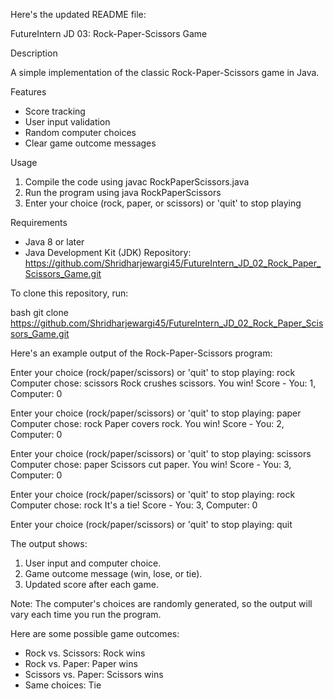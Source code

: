 Here's the updated README file:


FutureIntern JD 03: Rock-Paper-Scissors Game


Description


A simple implementation of the classic Rock-Paper-Scissors game in Java.


Features


- Score tracking
- User input validation
- Random computer choices
- Clear game outcome messages


Usage


1. Compile the code using javac RockPaperScissors.java
2. Run the program using java RockPaperScissors
3. Enter your choice (rock, paper, or scissors) or 'quit' to stop playing


Requirements


- Java 8 or later
- Java Development Kit (JDK)
Repository: https://github.com/Shridharjewargi45/FutureIntern_JD_02_Rock_Paper_Scissors_Game.git


To clone this repository, run:



bash
git clone https://github.com/Shridharjewargi45/FutureIntern_JD_02_Rock_Paper_Scissors_Game.git



Here's an example output of the Rock-Paper-Scissors program:



Enter your choice (rock/paper/scissors) or 'quit' to stop playing:
rock
Computer chose: scissors
Rock crushes scissors. You win!
Score - You: 1, Computer: 0

Enter your choice (rock/paper/scissors) or 'quit' to stop playing:
paper
Computer chose: rock
Paper covers rock. You win!
Score - You: 2, Computer: 0


Enter your choice (rock/paper/scissors) or 'quit' to stop playing:
scissors
Computer chose: paper
Scissors cut paper. You win!
Score - You: 3, Computer: 0


Enter your choice (rock/paper/scissors) or 'quit' to stop playing:
rock
Computer chose: rock
It's a tie!
Score - You: 3, Computer: 0


Enter your choice (rock/paper/scissors) or 'quit' to stop playing:
quit


The output shows:


1. User input and computer choice.
2. Game outcome message (win, lose, or tie).
3. Updated score after each game.


Note: The computer's choices are randomly generated, so the output will vary each time you run the program.


Here are some possible game outcomes:


- Rock vs. Scissors: Rock wins
- Rock vs. Paper: Paper wins
- Scissors vs. Paper: Scissors wins
- Same choices: Tie
